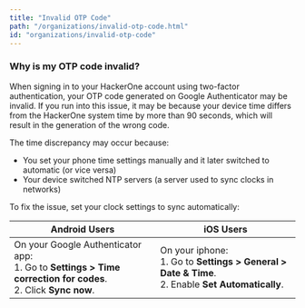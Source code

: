 ```yaml
---
title: "Invalid OTP Code"
path: "/organizations/invalid-otp-code.html"
id: "organizations/invalid-otp-code"
---
```


### Why is my OTP code invalid?

When signing in to your HackerOne account using two-factor authentication, your OTP code generated on Google Authenticator may be invalid. If you run into this issue, it may be because your device time differs from the HackerOne system time by more than 90 seconds, which will result in the generation of the wrong code.

The time discrepancy may occur because:
* You set your phone time settings manually and it later switched to automatic (or vice versa)
* Your device switched NTP servers (a server used to sync clocks in networks)

To fix the issue, set your clock settings to sync automatically:

Android Users | iOS Users
------------- | ----------
On your Google Authenticator app: <br>1. Go to **Settings > Time correction for codes**.<br>2. Click **Sync now**. | On your iphone: <br>1. Go to **Settings > General > Date & Time**.<br>2. Enable **Set Automatically**.
